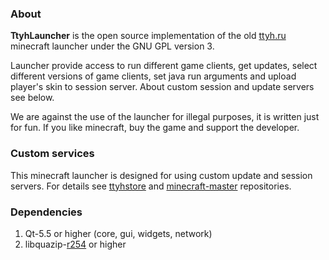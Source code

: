 ### About

**TtyhLauncher** is the open source implementation of the old [ttyh.ru](https://ttyh.ru) minecraft launcher under the GNU GPL version 3.

Launcher provide access to run different game clients, get updates, select different versions of game clients, set java run arguments and upload player's skin to session server. About custom session and update servers see below.

We are against the use of the launcher for illegal purposes, it is written just for fun. If you like minecraft, buy the game and support the developer.


### Custom services

This minecraft launcher is designed for using custom update and session servers. For details see [ttyhstore](https://github.com/betrok/ttyhstore) and [minecraft-master](https://github.com/betrok/minecraft-master/) repositories.


### Dependencies

1. Qt-5.5 or higher (core, gui, widgets, network)
2. libquazip-[r254](http://sourceforge.net/p/quazip/code/254/) or higher

